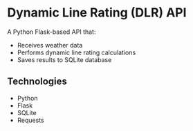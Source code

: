 # Dynamic Line Rating (DLR) API

A Python Flask-based API that:
- Receives weather data
- Performs dynamic line rating calculations
- Saves results to SQLite database

## Technologies
- Python
- Flask
- SQLite
- Requests
